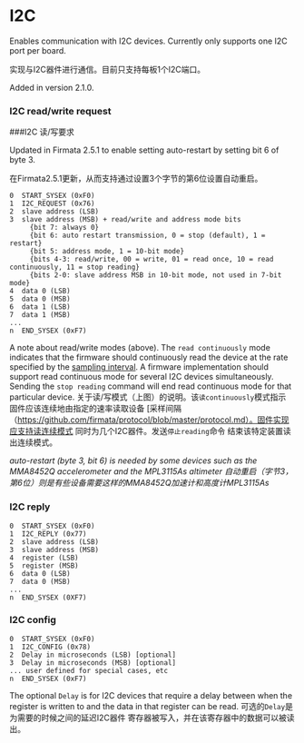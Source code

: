 # I2C

Enables communication with I2C devices. Currently only supports one I2C port per board.

实现与I2C器件进行通信。目前只支持每板1个I2C端口。

Added in version 2.1.0.

### I2C read/write request
###I2C 读/写要求

Updated in Firmata 2.5.1 to enable setting auto-restart by setting bit 6 of byte 3.

在Firmata2.5.1更新，从而支持通过设置3个字节的第6位设置自动重启。

```
0  START_SYSEX (0xF0)
1  I2C_REQUEST (0x76)
2  slave address (LSB)
3  slave address (MSB) + read/write and address mode bits
     {bit 7: always 0}
     {bit 6: auto restart transmission, 0 = stop (default), 1 = restart}
     {bit 5: address mode, 1 = 10-bit mode}
     {bits 4-3: read/write, 00 = write, 01 = read once, 10 = read continuously, 11 = stop reading}
     {bits 2-0: slave address MSB in 10-bit mode, not used in 7-bit mode}
4  data 0 (LSB)
5  data 0 (MSB)
6  data 1 (LSB)
7  data 1 (MSB)
...
n  END_SYSEX (0xF7)
```

A note about read/write modes (above). The ```read continuously``` mode indicates that
the firmware should continuously read the device at the rate specified by the
[sampling interval](https://github.com/firmata/protocol/blob/master/protocol.md). A firmware implementation should support read continuous mode
for several I2C devices simultaneously. Sending the ```stop reading``` command will
end read continuous mode for that particular device.
关于读/写模式（上图）的说明。该```读continuously```模式指示
固件应该连续地由指定的速率读取设备
[采样间隔（https://github.com/firmata/protocol/blob/master/protocol.md）。固件实现应支持读连续模式
同时为几个I2C器件。发送```停止reading```命令
结束该特定装置读出连续模式。

*auto-restart (byte 3, bit 6) is needed by some devices such as the MMA8452Q accelerometer and the MPL3115As altimeter*
*自动重启（字节3，第6位）则是有些设备需要这样的MMA8452Q加速计和高度计MPL3115As*

### I2C reply

```
0  START_SYSEX (0xF0)
1  I2C_REPLY (0x77)
2  slave address (LSB)
3  slave address (MSB)
4  register (LSB)
5  register (MSB)
6  data 0 (LSB)
7  data 0 (MSB)
...
n  END_SYSEX (0XF7)
```

### I2C config

```
0  START_SYSEX (0xF0)
1  I2C_CONFIG (0x78)
2  Delay in microseconds (LSB) [optional]
3  Delay in microseconds (MSB) [optional]
... user defined for special cases, etc
n  END_SYSEX (0xF7)
```

The optional ```Delay``` is for I2C devices that require a delay between when the
register is written to and the data in that register can be read.
可选的```Delay```是为需要的时候之间的延迟I2C器件
寄存器被写入，并在该寄存器中的数据可以被读出。
